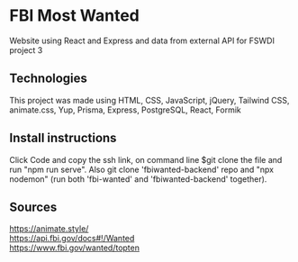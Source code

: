 # FBI Most Wanted

Website using React and Express and data from external API for FSWDI project 3

## Technologies

This project was made using HTML, CSS, JavaScript, jQuery, Tailwind CSS, animate.css, Yup, Prisma, Express, PostgreSQL, React, Formik

## Install instructions

Click Code and copy the ssh link, on command line $git clone the file and run "npm run serve". Also git clone 'fbiwanted-backend' repo and "npx nodemon" (run both 'fbi-wanted' and 'fbiwanted-backend' together).

## Sources

https://animate.style/ <br/>
https://api.fbi.gov/docs#!/Wanted <br/>
https://www.fbi.gov/wanted/topten <br/>
